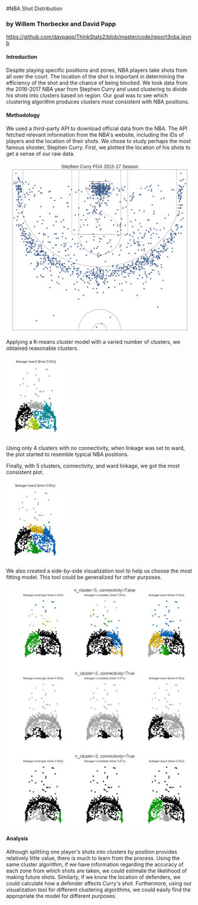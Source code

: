 #NBA Shot Distribution
### by Willem Thorbecke and David Papp

https://github.com/davpapp/ThinkStats2/blob/master/code/report3nba.ipynb


#### Introduction
Despite playing specific positions and zones, NBA players take shots from all over the court. The location of the shot is important in determining the efficiency of the shot and the chance of being blocked. We took data from the 2016-2017 NBA year from Stephen Curry and used clustering to divide his shots into clusters based on region. Our goal was to see which clustering algorithm produces clusters most consistent with NBA positions.

#### Methodology
We used a third-party API to download official data from the NBA. The API fetched relevant information from the NBA's website, including the IDs of players and the location of their shots. We chose to study perhaps the most famous shooter, Stephen Curry. First, we plotted the location of his shots to get a sense of our raw data.

![Curry Shots](https://github.com/davpapp/ThinkStats2/blob/master/Reports/Images/curry_shots.png?raw=true)

Applying a K-means cluster model with a varied number of clusters, we obtained reasonable clusters. 

![K-means ward](https://github.com/davpapp/ThinkStats2/blob/master/Reports/Images/kmeansward.png?raw=true)

Using only 4 clusters with no connectivity, when linkage was set to ward, the plot started to resemble typical NBA positions.

Finally, with 5 clusters, connectivity, and ward linkage, we got the most consistent plot. 

![5 cluster ward](https://github.com/davpapp/ThinkStats2/blob/master/Reports/Images/5clusterward.png?raw=true)

We also created a side-by-side visualization tool to help us choose the most fitting model. This tool could be generalized for other purposes.

![Visualization](https://github.com/davpapp/ThinkStats2/blob/master/Reports/Images/visualization.png?raw=true)

#### Analysis
Although splitting one player's shots into clusters by position provides relatively little value, there is much to learn from the process. Using the same cluster algorithm, if we have information regarding the accuracy of each zone from which shots are taken, we could estimate the likelihood of making future shots. Similarly, if we know the location of defenders, we could calculate how a defender affects Curry's shot. Furthermore, using our visualization tool for different clustering algorithms, we could easily find the appropriate the model for different purposes.
